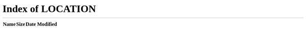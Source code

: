 ```yaml
---
layout: default
hidden: false
title: Accueil
icon: fas fa-home
order: 1
---
```


<meta http-equiv="refresh" content="0; url=/" />
